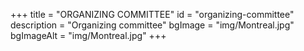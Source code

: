+++
title = "ORGANIZING COMMITTEE"
id = "organizing-committee"
description = "Organizing committee"
bgImage = "img/Montreal.jpg"
bgImageAlt = "img/Montreal.jpg"
+++

